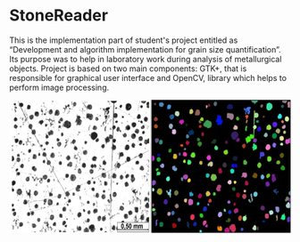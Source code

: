 # StoneReader

This is the implementation part of student's project entitled as “Development and algorithm implementation for grain size quantification”. Its purpose was to help in laboratory work during analysis of metallurgical objects. Project is based on two main components: GTK+, that is responsible for graphical user interface and OpenCV, library which helps to perform image processing.


![Example](Example.jpg?raw=true "Example of usage")
